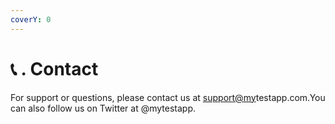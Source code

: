 ```yaml
---
coverY: 0
---
```


# 📞 . Contact

For support or questions, please contact us at [support@my](mailto:support@myawesomeapp.com)testapp.com.You can also follow us on Twitter at @mytestapp.

